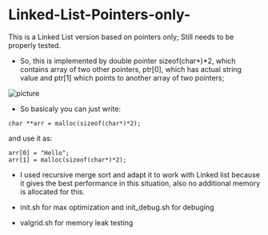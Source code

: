 # Linked-List-Pointers-only-
This is a Linked List version based on pointers only; Still needs to be properly tested.

* So, this is implemented by double pointer sizeof(char*)*2, which contains array of two other pointers, ptr[0], which has actual string value and ptr[1] which points to another array of two pointers;


![picture](https://user-images.githubusercontent.com/58784803/209476002-54ed0072-64cf-404e-8432-023f055c57a1.png)

* So basicaly you can just write:
```
char **arr = malloc(sizeof(char*)*2);
```
and use it as:
```
arr[0] = "Hello";
arr[1] = malloc(sizeof(char*)*2);
```

* I used recursive merge sort and adapt it to work with Linked list because it gives the best performance in this situation, also no additional memory is allocated for this. 

* init.sh for max optimization and init_debug.sh for debuging

* valgrid.sh for memory leak testing

